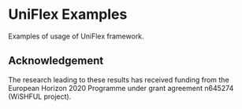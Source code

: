 UniFlex Examples
============================

Examples of usage of UniFlex framework.

## Acknowledgement

The research leading to these results has received funding from the European
Horizon 2020 Programme under grant agreement n645274 (WiSHFUL project).
